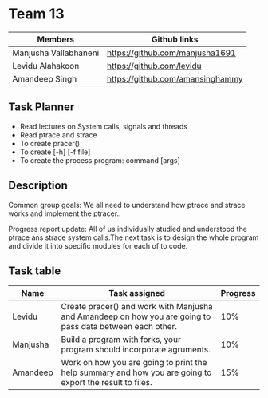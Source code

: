 Team 13
=======
|Members |Github links|
|--------|------------|
|  Manjusha Vallabhaneni|https://github.com/manjusha1691|
|Levidu Alahakoon|https://github.com/levidu |
|  Amandeep Singh|https://github.com/amansinghammy |

Task Planner 
----------
- Read lectures on System calls, signals and threads
- Read ptrace and strace
- To create pracer()
- To create  [-h] [-f file]
- To create the process program: command [args] 

Description
----------
Common group goals:
We all need to understand how ptrace and strace  works and implement the ptracer..

Progress report update:
All of us individually studied and understood the ptrace ans strace system calls.The next task is to design the whole program and divide it into specific modules for each of to code.

Task table
----------
| Name        | Task assigned | Progress |
|-------------|------------------|-----------|
|Levidu        | Create pracer() and work with Manjusha and Amandeep on how you are going to pass data between each other.                        |     10%           |
|Manjusha   |          Build a program with forks, your program should incorporate agruments.               |         10%       | 
|Amandeep |        Work on how you are going to print the help summary and how you are going to export the result to files.                  |      15%          |



